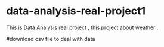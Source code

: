 # data-analysis-real-project1
This is Data Analysis real project , this project about weather .



#download csv file to deal with data
